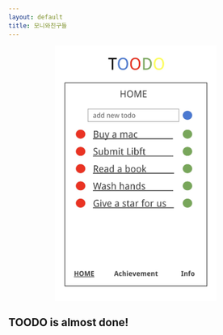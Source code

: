 ```yaml
---
layout: default
title: 모니와친구들
---
```


<img src="assets/img/app-main.jpg" style="max-width: 320px; margin: 0 auto; display: block;">

## TOODO is almost done!

